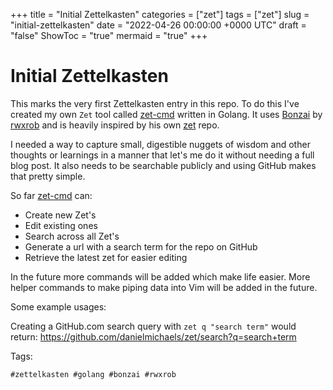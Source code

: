 +++
title = "Initial Zettelkasten"
categories = ["zet"]
tags = ["zet"]
slug = "initial-zettelkasten"
date = "2022-04-26 00:00:00 +0000 UTC"
draft = "false"
ShowToc = "true"
mermaid = "true"
+++

# Initial Zettelkasten

This marks the very first Zettelkasten entry in this repo. To do this I've created my own
`Zet` tool called [zet-cmd] written in Golang. It uses [Bonzai] by [rwxrob] and is heavily
inspired by his own [zet] repo.

I needed a way to capture small, digestible nuggets of wisdom and other thoughts or learnings
in a manner that let's me do it without needing a full blog post. It also needs to be
searchable publicly and using GitHub makes that pretty simple.

So far [zet-cmd] can:

- Create new Zet's
- Edit existing ones
- Search across all Zet's
- Generate a url with a search term for the repo on GitHub
- Retrieve the latest zet for easier editing

In the future more commands will be added which make life easier. More helper commands to make
piping data into Vim will be added in the future.

Some example usages:

Creating a GitHub.com search query with `zet q "search term"` would return:
https://github.com/danielmichaels/zet/search?q=search+term

Tags:

    #zettelkasten #golang #bonzai #rwxrob

[rwxrob]: https://github.com/rwxrob
[zet]: https://github.com/rwxrob/zet
[Bonzai]: https://github.com/rwxrob/bonzai
[zet-cmd]: https://github.com/danielmichaels/zet-cmd

